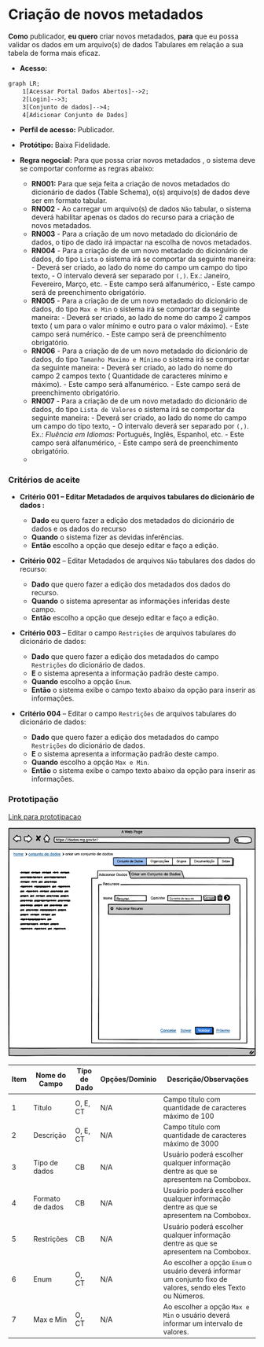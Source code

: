 # Criação de novos metadados

**Como** publicador, **eu quero**  criar novos metadados, **para** que eu possa validar os dados em um arquivo(s) de dados Tabulares em relação a sua tabela de forma mais eficaz.

- **Acesso:** 

```mermaid
graph LR;
    1[Acessar Portal Dados Abertos]-->2;
    2[Login]-->3;
    3[Conjunto de dados]-->4;
    4[Adicionar Conjunto de Dados]
```


- **Perfil de acesso:** Publicador. 
- **Protótipo:** Baixa Fidelidade.

- **Regra negocial:** Para que possa criar novos metadados , o sistema deve se comportar conforme as regras abaixo:
	- **RN001:** Para que seja feita a criação de novos metadados do dicionário de dados (Table Schema), o(s) arquivo(s) de dados deve ser em formato tabular.
	- **RN002** - Ao carregar um arquivo(s) de dados `Não` tabular, o sistema deverá habilitar apenas os dados do recurso para a criação de novos metadados.
	- **RN003** - Para a criação de um novo metadado do dicionário de dados, o tipo de dado irá impactar na escolha de novos metadados.
	- **RN004** - Para a criação de de um novo metadado do dicionário de dados, do tipo `Lista` o sistema irá se comportar da seguinte maneira:
		   - Deverá ser criado, ao lado do nome do campo um campo do tipo texto,
	       - O intervalo deverá ser separado por `(,)`. Ex.: Janeiro, Fevereiro, Março, etc.
	       - Este campo será alfanumérico,
	       - Este campo será de preenchimento obrigatório.
    - **RN005** - Para a criação de de um novo metadado do dicionário de dados, do tipo `Max e Min` o sistema irá se comportar da seguinte maneira: 
	       - Deverá ser criado, ao lado do nome do campo 2 campos texto ( um para o valor mínimo e outro para o valor máximo). 
	       - Este campo será numérico.
	       - Este campo será de preenchimento obrigatório.
	- **RN006** - Para a criação de de um novo metadado do dicionário de dados, do tipo `Tamanho Maximo e Mínimo` o sistema irá se comportar da seguinte maneira: 
	       - Deverá ser criado, ao lado do nome do campo 2 campos texto ( Quantidade de caracteres mínimo e  máximo). 
	       - Este campo será alfanumérico.
	       - Este campo será de preenchimento obrigatório.
	- **RN007** - Para a criação de de um novo metadado do  dicionário de dados, do tipo `Lista de Valores` o sistema irá se comportar da seguinte maneira: 
	       - Deverá ser criado, ao lado do nome do campo um campo do tipo texto,
	       - O intervalo deverá ser separado por `(,)`. Ex.: *Fluência em Idiomas:* Português, Inglês, Espanhol, etc.
	       - Este campo será alfanumérico,
	       - Este campo será de preenchimento obrigatório.
	- 
 
### Critérios de aceite

- **Critério 001 – Editar Metadados de arquivos tabulares do dicionário de dados :**
	- **Dado**  eu quero fazer a edição dos metadados do dicionário de dados e os dados do recurso 
	- **Quando** o sistema fizer as devidas inferências.
	- **Então** escolho a opção que desejo editar e faço a edição.

- **Critério 002** – Editar Metadados de arquivos `Não` tabulares dos dados do recurso:
	- **Dado** que quero fazer a edição dos metadados dos dados do recurso.
	- **Quando** o sistema apresentar as informações inferidas deste campo.
	- **Então** escolho a opção que desejo editar e faço a edição.

- **Critério 003** – Editar o campo `Restrições` de arquivos tabulares do dicionário de dados:
	- **Dado** que quero fazer a edição dos metadados do campo `Restrições` do dicionário de dados.
	- **E** o sistema apresenta a informação padrão deste campo.
	- **Quando** escolho a opção `Enum`.
	- **Então** o sistema exibe o campo texto abaixo da opção para inserir as informações. 

- **Critério 004** – Editar o campo `Restrições` de arquivos tabulares do dicionário de dados:
	- **Dado** que quero fazer a edição dos metadados do campo `Restrições` do dicionário de dados.
	- **E** o sistema apresenta a informação padrão deste campo.
	- **Quando** escolho a opção `Max e Min`.
	- **Então** o sistema exibe o campo texto abaixo da opção para inserir as informações. 

### Prototipação

[Link para prototipacao]()

![imagem-prototipacao](assets/figura_01.png)

| Item |                        Nome do Campo                        | Tipo de Dado | Opções/Domínio |     Descrição/Observações      |
|------|-------------------------------------------------------------|------------------|----------------|--------------------------------|
|    1 | Título                 | O, E, CT              | N/A        | Campo título com quantidade de caracteres máximo de 100            |
|    2 | Descrição              | O, E, CT              | N/A            | Campo título com quantidade de caracteres máximo de 3000      |
|    3 | Tipo de dados | CB             | N/A            | Usuário poderá escolher qualquer informação dentre as que se apresentem na Combobox. |
|    4 | Formato de dados  | CB              | N/A            | Usuário poderá escolher qualquer informação dentre as que se apresentem na Combobox. |
|    5 | Restrições                         | CB                | N/A            | Usuário poderá escolher qualquer informação dentre as que se apresentem na Combobox.|
|    6 | Enum  | O, CT              | N/A            | Ao escolher a opção `Enum` o usuário deverá informar um conjunto fixo de valores, sendo eles Texto ou Números. |	
|    7 | Max e Min  | O, CT              | N/A            | Ao escolher a opção `Max e Min` o usuário deverá informar um intervalo de valores. |